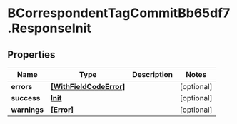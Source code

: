 # BCorrespondentTagCommitBb65df7.ResponseInit

## Properties

Name | Type | Description | Notes
------------ | ------------- | ------------- | -------------
**errors** | [**[WithFieldCodeError]**](WithFieldCodeError.md) |  | [optional] 
**success** | [**Init**](Init.md) |  | [optional] 
**warnings** | [**[Error]**](Error.md) |  | [optional] 


